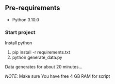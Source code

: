 ## Pre-requirements

- Python 3.10.0

### Start project

Install python 
1) pip install -r requirements.txt
2) python generate_data.py

Data generates for about 20 minutes...

*NOTE*: Make sure You have free 4 GB RAM for script
